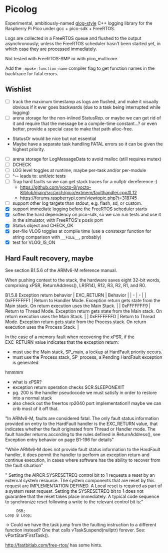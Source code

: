 # Picolog

Experimental, ambitiously-named [glog-style](https://github.com/google/glog) C++ logging library for the Raspberry Pi Pico under gcc + pico-sdk + FreeRTOS.

Logs are collected in a FreeRTOS queue and flushed to the output asynchronously; unless the FreeRTOS scheduler hasn't been started yet, in which case they are processed immediately.

Not tested with FreeRTOS-SMP or with pico_multicore.

Add the `-mpoke-function-name` compiler flag to get function names in the backtrace for fatal errors.

## Wishlist

- [ ] track the maximum timestamp as logs are flushed, and make it visually obvious if it ever goes backwards (due to a task being interrupted while logging)
- [ ] arena storage for the non-inlined StatusRep. or maybe we can get rid of it and require that the message be a compile-time constant...? or even better, provide a special case to make that path alloc-free.
- StatusOr would be nice but not essential
- Maybe have a separate task handling FATAL errors so it can be given the highest priority.
- [ ] arena storage for LogMessageData to avoid malloc (still requires mutex)
- [ ] DCHECK
- [ ] LOG level toggles at runtime, maybe per-task and/or per-module
- [ ] ^-- leads to: unit/etc tests
- [ ] Trap hard faults so we can get stack traces for a nullptr dereference :)
  - https://github.com/yocto-8/yocto-8/blob/main/src/arch/pico/extmem/faulthandler.cpp#L12
  - https://forums.raspberrypi.com/viewtopic.php?t=318745
- [ ] support other log targets than stdout, e.g. flash, sd, or custom.
- [x] support immediate logging before the FreeRTOS scheduler starts
- [x] soften the hard dependency on pico-sdk, so we can run tests and use it in the simulator, with FreeRTOS's posix port
- [x] Status object and CHECK_OK
- [x] per-file VLOG toggles at compile time (use a constexpr function for string comparison with `__FILE__`, probably)
- [x] test for VLOG_IS_ON

## Hard Fault recovery, maybe

See section B1.5.6 of the ARMv6-M reference manual.

When pushing context to the stack, the hardware saves eight 32-bit words, comprising xPSR, ReturnAddress(), LR(R14), R12, R3, R2, R1, and R0.

B1.5.8 Exception return behavior
| EXC_RETURN | Behavior |
| - | - |
| 0xFFFFFFF1 | Return to Handler Mode. Exception return gets state from the Main stack. On return execution uses the Main Stack. |
| 0xFFFFFFF9 | Return to Thread Mode. Exception return gets state from the Main stack. On return execution uses the Main Stack. |
| 0xFFFFFFFD | Return to Thread Mode. Exception return gets state from the Process stack. On return execution uses the Process Stack. |

In the case of a memory fault when recovering the xPSR, if the EXC_RETURN value indicates that the exception return:

- must use the Main stack, SP_main, a lockup at HardFault priority occurs.
- must use the Process stack, SP_process, a Pending HardFault exception is generated

hmmmm

- what is xPSR?
- exception return operation checks SCR.SLEEPONEXIT
- pg. 200 is the handler pseudocode we must satisfy in order to restore into a normal stack
- also check out the freertos rp2040 port implementation!! maybe we can crib most of it off that.

"In ARMv6-M, faults are considered fatal. The only fault status information provided on entry to the HardFault
handler is the EXC_RETURN value, that indicates whether the fault originated from Thread or Handler mode. The
fault handler returns according to the rules defined in ReturnAddress(), see Exception entry behavior on
page B1-196 for details"

"While ARMv6-M does not provide
fault status information to the HardFault handler, it does permit the handler to perform an exception return and
continue execution, in cases where software has the ability to recover from the fault situation"

" Setting the AIRCR.SYSRESETREQ control bit to 1 requests a reset by an
external system resource. The system components that are reset by this request are IMPLEMENTATION DEFINED. A
Local reset is required as part of a system reset request.
Setting the SYSRESETREQ bit to 1 does not guarantee that the reset takes place immediately. A typical code
sequence to synchronize reset following a write to the relevant control bit is:"

```
     DSB;
Loop B Loop;
```

-> Could we have the task jump from the faulting instruction to a different function instead? One that calls vTaskSuspend(nullptr) forever. See: vPortStartFirstTask().

http://fastbitlab.com/free-rtos/ has some hints.
